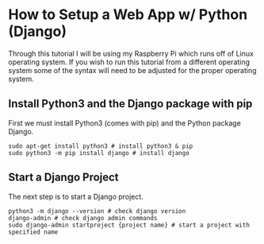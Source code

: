 # How to Setup a Web App w/ Python (Django)
Through this tutorial I will be using my Raspberry Pi which runs off of Linux operating system. If you wish to run this tutorial from a different operating system some of the syntax will need to be adjusted for the proper operating system. 

## Install Python3 and the Django package with pip
First we must install Python3 (comes with pip) and the Python package Django.
``` shell
sudo apt-get install python3 # install python3 & pip
sudo python3 -m pip install django # install django
```

## Start a Django Project
The next step is to start a Django project.
```shell
python3 -m django --version # check django version
django-admin # check django admin commands
sudo django-admin startproject {project name} # start a project with specified name
```
